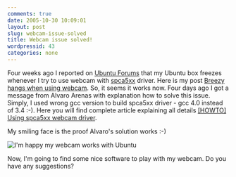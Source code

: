 ```yaml
---
comments: true
date: 2005-10-30 10:09:01
layout: post
slug: webcam-issue-solved
title: Webcam issue solved!
wordpressid: 43
categories: none
---
```



Four weeks ago I reported on [Ubuntu Forums](http://www.ubuntuforums.org) that my Ubuntu box freezes whenever I try to use webcam with [spca5xx](http://mxhaard.free.fr) driver. Here is my post [Breezy hangs when using webcam](http://www.ubuntuforums.org/showthread.php?t=70203). So, it seems it works now. Four days ago I got a message from Alvaro Arenas with explanation how to solve this issue. Simply, I used wrong gcc version to build spca5xx driver - gcc 4.0 instead of 3.4 :-). Here you will find complete article explaining all details [[HOWTO] Using spca5xx webcam driver](http://www.ubuntuforums.org/showthread.php?p=453021).







My smiling face is the proof Alvaro's solution works :-)







![I'm happy my webcam works with Ubuntu](http://mateusz.loskot.net/images/webcam-works-with-ubuntu.png)







Now, I'm going to find some nice software to play with my webcam. Do you have any suggestions?

